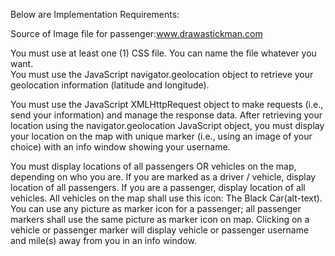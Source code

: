 Below are Implementation Requirements:

Source of Image file for passenger:www.drawastickman.com

You must use at least one (1) CSS file. You can name the file whatever you want.
\
You must use the JavaScript navigator.geolocation object to retrieve your geolocation information (latitude and longitude).

You must use the JavaScript XMLHttpRequest object to make requests (i.e., send your information) and manage the response data.
After retrieving your location using the navigator.geolocation JavaScript object, you must display your location on the map with unique marker (i.e., using an image of your choice) with an info window showing your username.

You must display locations of all passengers OR vehicles on the map, depending on who you are. If you are marked as a driver / vehicle, display location of all passengers. If you are a passenger, display location of all vehicles. All vehicles on the map shall use this icon: The Black Car(alt-text). You can use any picture as marker icon for a passenger; all passenger markers shall use the same picture as marker icon on map. Clicking on a vehicle or passenger marker will display vehicle or passenger username and mile(s) away from you in an info window.